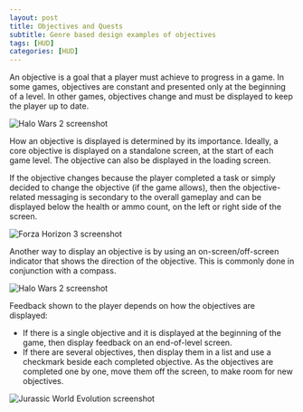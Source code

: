 ```yaml
---
layout: post
title: Objectives and Quests
subtitle: Genre based design examples of objectives
tags: [HUD]
categories: [HUD]
---
```


An objective is a goal that a player must achieve to progress in a game. In some games, objectives are constant and presented only at the beginning of a level. In other games, objectives change and must be displayed to keep the player up to date.

![Halo Wars 2 screenshot](/privatebebomalaka/img/HUD_HaloWars2_Objectives.jpg)

How an objective is displayed is determined by its importance. Ideally, a core objective is displayed on a standalone screen, at the start of each game level. The objective can also be displayed in the loading screen.

If the objective changes because the player completed a task or simply decided to change the objective (if the game allows), then the objective-related messaging is secondary to the overall gameplay and can be displayed below the health or ammo count, on the left or right side of the screen.

![Forza Horizon 3 screenshot](/privatebebomalaka/img/HUD_FH3_Objectives.jpg)

Another way to display an objective is by using an on-screen/off-screen indicator that shows the direction of the objective. This is commonly done in conjunction with a compass.

![Halo Wars 2 screenshot](/privatebebomalaka/img/HUD_HaloWars2_Visualhints.jpg)

Feedback shown to the player depends on how the objectives are displayed:

- If there is a single objective and it is displayed at the beginning of the game, then display feedback on an end-of-level screen.
- If there are several objectives, then display them in a list and use a checkmark beside each completed objective. As the objectives are completed one by one, move them off the screen, to make room for new objectives.

![Jurassic World Evolution screenshot](/privatebebomalaka/img/HUD_Jurassic_Objectives.jpg)

<br>
